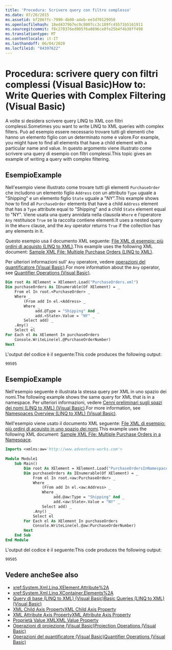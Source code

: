 ```yaml
---
title: 'Procedura: Scrivere query con filtro complesso'
ms.date: 07/20/2015
ms.assetid: bf286ffc-7990-4b00-a4eb-ee3d70129950
ms.openlocfilehash: 18ed4379b7ec9c8007cc3c189fc45571b5161911
ms.sourcegitcommit: f8c270376ed905f6a8896ce0fe25b4f4b38ff498
ms.translationtype: MT
ms.contentlocale: it-IT
ms.lasthandoff: 06/04/2020
ms.locfileid: "84397622"
---
```

# <a name="how-to-write-queries-with-complex-filtering-visual-basic"></a><span data-ttu-id="405cc-102">Procedura: scrivere query con filtri complessi (Visual Basic)</span><span class="sxs-lookup"><span data-stu-id="405cc-102">How to: Write Queries with Complex Filtering (Visual Basic)</span></span>
<span data-ttu-id="405cc-103">A volte si desidera scrivere query LINQ to XML con filtri complessi.</span><span class="sxs-lookup"><span data-stu-id="405cc-103">Sometimes you want to write LINQ to XML queries with complex filters.</span></span> <span data-ttu-id="405cc-104">Può ad esempio essere necessario trovare tutti gli elementi che hanno un elemento figlio con un determinato nome e valore.</span><span class="sxs-lookup"><span data-stu-id="405cc-104">For example, you might have to find all elements that have a child element with a particular name and value.</span></span> <span data-ttu-id="405cc-105">In questo argomento viene illustrato come scrivere una query di esempio con filtri complessi.</span><span class="sxs-lookup"><span data-stu-id="405cc-105">This topic gives an example of writing a query with complex filtering.</span></span>  
  
## <a name="example"></a><span data-ttu-id="405cc-106">Esempio</span><span class="sxs-lookup"><span data-stu-id="405cc-106">Example</span></span>  
 <span data-ttu-id="405cc-107">Nell'esempio viene illustrato come trovare tutti gli elementi `PurchaseOrder` che includono un elemento figlio `Address` con un attributo `Type` uguale a "Shipping" e un elemento figlio `State` uguale a "NY".</span><span class="sxs-lookup"><span data-stu-id="405cc-107">This example shows how to find all `PurchaseOrder` elements that have a child `Address` element that has a `Type` attribute equal to "Shipping" and a child `State` element equal to "NY".</span></span> <span data-ttu-id="405cc-108">Viene usata una query annidata nella clausola `Where` e l'operatore `Any` restituisce `True` se la raccolta contiene elementi.</span><span class="sxs-lookup"><span data-stu-id="405cc-108">It uses a nested query in the `Where` clause, and the `Any` operator returns `True` if the collection has any elements in it.</span></span>  
  
 <span data-ttu-id="405cc-109">Questo esempio usa il documento XML seguente: [File XML di esempio: più ordini di acquisto (LINQ to XML)](sample-xml-file-multiple-purchase-orders-linq-to-xml.md).</span><span class="sxs-lookup"><span data-stu-id="405cc-109">This example uses the following XML document: [Sample XML File: Multiple Purchase Orders (LINQ to XML)](sample-xml-file-multiple-purchase-orders-linq-to-xml.md).</span></span>  
  
 <span data-ttu-id="405cc-110">Per ulteriori informazioni sull' `Any` operatore, vedere [operazioni del quantificatore (Visual Basic)](quantifier-operations.md).</span><span class="sxs-lookup"><span data-stu-id="405cc-110">For more information about the `Any` operator, see [Quantifier Operations (Visual Basic)](quantifier-operations.md).</span></span>  
  
```vb  
Dim root As XElement = XElement.Load("PurchaseOrders.xml")  
Dim purchaseOrders As IEnumerable(Of XElement) = _  
    From el In root.<PurchaseOrder> _  
    Where _  
        (From add In el.<Address> _  
        Where _  
             add.@Type = "Shipping" And _  
             add.<State>.Value = "NY" _  
        Select add) _  
    .Any() _  
    Select el  
For Each el As XElement In purchaseOrders  
    Console.WriteLine(el.@PurchaseOrderNumber)  
Next  
```  
  
 <span data-ttu-id="405cc-111">L'output del codice è il seguente:</span><span class="sxs-lookup"><span data-stu-id="405cc-111">This code produces the following output:</span></span>  
  
```console  
99505  
```  
  
## <a name="example"></a><span data-ttu-id="405cc-112">Esempio</span><span class="sxs-lookup"><span data-stu-id="405cc-112">Example</span></span>  
 <span data-ttu-id="405cc-113">Nell'esempio seguente è illustrata la stessa query per XML in uno spazio dei nomi.</span><span class="sxs-lookup"><span data-stu-id="405cc-113">The following example shows the same query for XML that is in a namespace.</span></span> <span data-ttu-id="405cc-114">Per ulteriori informazioni, vedere [Cenni preliminari sugli spazi dei nomi (LINQ to XML) (Visual Basic)](namespaces-overview-linq-to-xml.md).</span><span class="sxs-lookup"><span data-stu-id="405cc-114">For more information, see [Namespaces Overview (LINQ to XML) (Visual Basic)](namespaces-overview-linq-to-xml.md).</span></span>  
  
 <span data-ttu-id="405cc-115">Nell'esempio viene usato il documento XML seguente: [File XML di esempio: più ordini di acquisto in uno spazio dei nomi](sample-xml-file-multiple-purchase-orders-in-a-namespace.md).</span><span class="sxs-lookup"><span data-stu-id="405cc-115">This example uses the following XML document: [Sample XML File: Multiple Purchase Orders in a Namespace](sample-xml-file-multiple-purchase-orders-in-a-namespace.md).</span></span>  
  
```vb  
Imports <xmlns:aw='http://www.adventure-works.com'>  
  
Module Module1  
    Sub Main()  
        Dim root As XElement = XElement.Load("PurchaseOrdersInNamespace.xml")  
        Dim purchaseOrders As IEnumerable(Of XElement) = _  
            From el In root.<aw:PurchaseOrder> _  
            Where _  
                (From add In el.<aw:Address> _  
                Where _  
                     add.@aw:Type = "Shipping" And _  
                     add.<aw:State>.Value = "NY" _  
                Select add) _  
            .Any() _  
            Select el  
        For Each el As XElement In purchaseOrders  
            Console.WriteLine(el.@aw:PurchaseOrderNumber)  
        Next  
    End Sub  
End Module  
```  
  
 <span data-ttu-id="405cc-116">L'output del codice è il seguente:</span><span class="sxs-lookup"><span data-stu-id="405cc-116">This code produces the following output:</span></span>  
  
```console  
99505  
```  
  
## <a name="see-also"></a><span data-ttu-id="405cc-117">Vedere anche</span><span class="sxs-lookup"><span data-stu-id="405cc-117">See also</span></span>

- <xref:System.Xml.Linq.XElement.Attribute%2A>
- <xref:System.Xml.Linq.XContainer.Elements%2A>
- [<span data-ttu-id="405cc-118">Query di base (LINQ to XML) (Visual Basic)</span><span class="sxs-lookup"><span data-stu-id="405cc-118">Basic Queries (LINQ to XML) (Visual Basic)</span></span>](basic-queries-linq-to-xml.md)
- [<span data-ttu-id="405cc-119">XML Child Axis Property</span><span class="sxs-lookup"><span data-stu-id="405cc-119">XML Child Axis Property</span></span>](../../../language-reference/xml-axis/xml-child-axis-property.md)
- [<span data-ttu-id="405cc-120">XML Attribute Axis Property</span><span class="sxs-lookup"><span data-stu-id="405cc-120">XML Attribute Axis Property</span></span>](../../../language-reference/xml-axis/xml-attribute-axis-property.md)
- [<span data-ttu-id="405cc-121">Proprietà Value XML</span><span class="sxs-lookup"><span data-stu-id="405cc-121">XML Value Property</span></span>](../../../language-reference/xml-axis/xml-value-property.md)
- [<span data-ttu-id="405cc-122">Operazioni di proiezione (Visual Basic)</span><span class="sxs-lookup"><span data-stu-id="405cc-122">Projection Operations (Visual Basic)</span></span>](projection-operations.md)
- [<span data-ttu-id="405cc-123">Operazioni del quantificatore (Visual Basic)</span><span class="sxs-lookup"><span data-stu-id="405cc-123">Quantifier Operations (Visual Basic)</span></span>](quantifier-operations.md)
